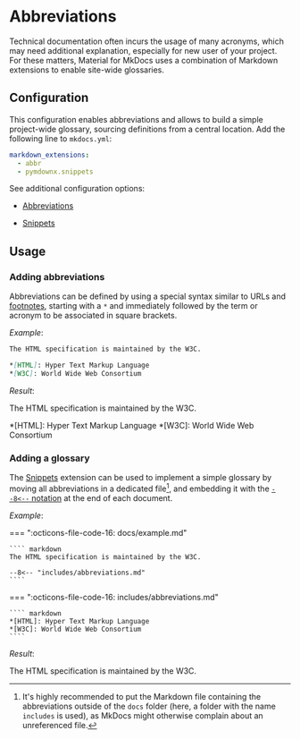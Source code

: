 # Abbreviations

Technical documentation often incurs the usage of many acronyms, which may
need additional explanation, especially for new user of your project. For these
matters, Material for MkDocs uses a combination of Markdown extensions to
enable site-wide glossaries.

## Configuration

This configuration enables abbreviations and allows to build a simple
project-wide glossary, sourcing definitions from a central location. Add the
following line to `mkdocs.yml`:

``` yaml
markdown_extensions:
  - abbr
  - pymdownx.snippets
```

See additional configuration options:

- [Abbreviations]
- [Snippets]

  [Abbreviations]: ../setup/extensions/python-markdown.md#abbreviations
  [Snippets]: ../setup/extensions/python-markdown-extensions.md#snippets

## Usage

### Adding abbreviations

Abbreviations can be defined by using a special syntax similar to URLs and 
[footnotes], starting with a `*` and immediately followed by the term or
acronym to be associated in square brackets.

_Example_:

``` markdown
The HTML specification is maintained by the W3C.

*[HTML]: Hyper Text Markup Language
*[W3C]: World Wide Web Consortium
```

_Result_:

The HTML specification is maintained by the W3C.

*[HTML]: Hyper Text Markup Language
*[W3C]: World Wide Web Consortium

  [footnotes]: footnotes.md

### Adding a glossary

The [Snippets] extension can be used to implement a simple glossary by moving
all abbreviations in a dedicated file[^1], and embedding it with the
[`--8<--` notation][Snippets notation] at the end of each document.

  [^1]:
    It's highly recommended to put the Markdown file containing the
    abbreviations outside of the `docs` folder (here, a folder with the name 
    `includes` is used), as MkDocs might otherwise complain about an
    unreferenced file.

_Example_:

=== ":octicons-file-code-16: docs/example.md"

    ```` markdown
    The HTML specification is maintained by the W3C.

    --8<-- "includes/abbreviations.md"
    ````

=== ":octicons-file-code-16: includes/abbreviations.md"

    ```` markdown
    *[HTML]: Hyper Text Markup Language
    *[W3C]: World Wide Web Consortium
    ````

_Result_:

The HTML specification is maintained by the W3C.

  [Snippets notation]: https://facelessuser.github.io/pymdown-extensions/extensions/snippets/#snippets-notation
